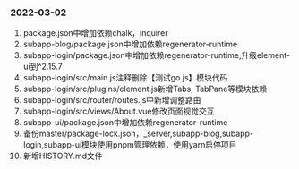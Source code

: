 ### 2022-03-02 
1. package.json中增加依赖chalk，inquirer
2. subapp-blog/package.json中增加依赖regenerator-runtime
3. subapp-login/package.json中增加依赖regenerator-runtime,升级element-ui到^2.15.7
4. subapp-login/src/main.js注释删除【测试go.js】模块代码
5. subapp-login/src/plugins/element.js新增Tabs, TabPane等模块依赖
6. subapp-login/src/router/routes.js中新增调整路由
7. subapp-login/src/views/About.vue修改页面视觉交互
8. subapp-ui/package.json中增加依赖regenerator-runtime
9. 备份master/package-lock.json，_server,subapp-blog,subapp-login,subapp-ui模块使用pnpm管理依赖，使用yarn启停项目
10. 新增HISTORY.md文件
